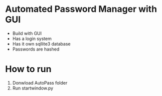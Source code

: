 # Automated Password Manager with GUI

* Build with GUI
* Has a login system
* Has it own sqllite3 database
* Passwords are hashed

# How to run
1. Donwload AutoPass folder
2. Run startwindow.py
